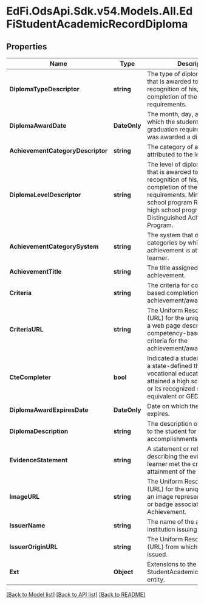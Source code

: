 # EdFi.OdsApi.Sdk.v54.Models.All.EdFiStudentAcademicRecordDiploma

## Properties

Name | Type | Description | Notes
------------ | ------------- | ------------- | -------------
**DiplomaTypeDescriptor** | **string** | The type of diploma/credential that is awarded to a student in recognition of his/her completion of the curricular requirements. | 
**DiplomaAwardDate** | **DateOnly** | The month, day, and year on which the student met  graduation requirements and was awarded a diploma. | 
**AchievementCategoryDescriptor** | **string** | The category of achievement attributed to the learner. | [optional] 
**DiplomaLevelDescriptor** | **string** | The level of diploma/credential that is awarded to a student in recognition of his/her completion of the curricular requirements.        Minimum high school program        Recommended high school program        Distinguished Achievement Program. | [optional] 
**AchievementCategorySystem** | **string** | The system that defines the categories by which an achievement is attributed to the learner. | [optional] 
**AchievementTitle** | **string** | The title assigned to the achievement. | [optional] 
**Criteria** | **string** | The criteria for competency-based completion of the achievement/award. | [optional] 
**CriteriaURL** | **string** | The Uniform Resource Locator (URL) for the unique address of a web page describing the competency-based completion criteria for the achievement/award. | [optional] 
**CteCompleter** | **bool** | Indicated a student who reached a state-defined threshold of vocational education and who attained a high school diploma or its recognized state equivalent or GED. | [optional] 
**DiplomaAwardExpiresDate** | **DateOnly** | Date on which the award expires. | [optional] 
**DiplomaDescription** | **string** | The description of diploma given to the student for accomplishments. | [optional] 
**EvidenceStatement** | **string** | A statement or reference describing the evidence that the learner met the criteria for attainment of the Achievement. | [optional] 
**ImageURL** | **string** | The Uniform Resource Locator (URL) for the unique address of an image representing an award or badge associated with the Achievement. | [optional] 
**IssuerName** | **string** | The name of the agent, entity, or institution issuing the element. | [optional] 
**IssuerOriginURL** | **string** | The Uniform Resource Locator (URL) from which the award was issued. | [optional] 
**Ext** | **Object** | Extensions to the StudentAcademicRecordDiploma entity. | [optional] 

[[Back to Model list]](../README.md#documentation-for-models) [[Back to API list]](../README.md#documentation-for-api-endpoints) [[Back to README]](../README.md)


